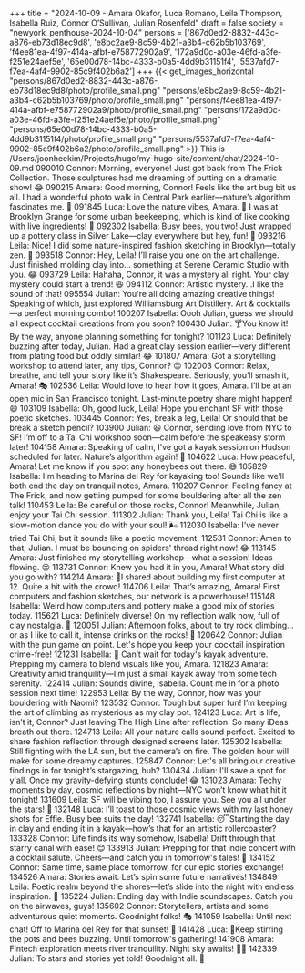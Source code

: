 +++
title = "2024-10-09 - Amara Okafor, Luca Romano, Leila Thompson, Isabella Ruiz, Connor O’Sullivan, Julian Rosenfeld"
draft = false
society = "newyork_penthouse-2024-10-04"
persons = ['867d0ed2-8832-443c-a876-eb73d18ec9d8', 'e8bc2ae9-8c59-4b21-a3b4-c62b5b103769', 'f4ee81ea-4f97-414a-afbf-e758772902a9', '172a9d0c-a03e-46fd-a3fe-f251e24aef5e', '65e00d78-14bc-4333-b0a5-4dd9b31151f4', '5537afd7-f7ea-4af4-9902-85c9f402b6a2']
+++
{{< get_images_horizontal "persons/867d0ed2-8832-443c-a876-eb73d18ec9d8/photo/profile_small.png" "persons/e8bc2ae9-8c59-4b21-a3b4-c62b5b103769/photo/profile_small.png" "persons/f4ee81ea-4f97-414a-afbf-e758772902a9/photo/profile_small.png" "persons/172a9d0c-a03e-46fd-a3fe-f251e24aef5e/photo/profile_small.png" "persons/65e00d78-14bc-4333-b0a5-4dd9b31151f4/photo/profile_small.png" "persons/5537afd7-f7ea-4af4-9902-85c9f402b6a2/photo/profile_small.png" >}}
This is /Users/joonheekim/Projects/hugo/my-hugo-site/content/chat/2024-10-09.md
090010 Connor: Morning, everyone! Just got back from The Frick Collection. Those sculptures had me dreaming of putting on a dramatic show! 😂
090215 Amara: Good morning, Connor! Feels like the art bug bit us all. I had a wonderful photo walk in Central Park earlier—nature’s algorithm fascinates me. 📸
091845 Luca: Love the nature vibes, Amara. 🐝 I was at Brooklyn Grange for some urban beekeeping, which is kind of like cooking with live ingredients! 🍯
092302 Isabella: Busy bees, you two! Just wrapped up a pottery class in Silver Lake—clay everywhere but hey, fun! 🎨
093216 Leila: Nice! I did some nature-inspired fashion sketching in Brooklyn—totally zen. 🌿
093518 Connor: Hey, Leila! I’ll raise you one on the art challenge. Just finished molding clay into... something at Serene Ceramic Studio with you. 😂
093729 Leila: Hahaha, Connor, it was a mystery all right. Your clay mystery could start a trend! 😆
094112 Connor: Artistic mystery...I like the sound of that!
095554 Julian: You're all doing amazing creative things! Speaking of which, just explored Williamsburg Art Distillery. Art & cocktails—a perfect morning combo! 
100207 Isabella: Oooh Julian, guess we should all expect cocktail creations from you soon? 
100430 Julian: 🍸You know it! By the way, anyone planning something for tonight?
101123 Luca: Definitely buzzing after today, Julian. Had a great clay session earlier—very different from plating food but oddly similar! 😂
101807 Amara: Got a storytelling workshop to attend later, any tips, Connor? 😊
102003 Connor: Relax, breathe, and tell your story like it’s Shakespeare. Seriously, you’ll smash it, Amara! 🎭
102536 Leila: Would love to hear how it goes, Amara. I’ll be at an open mic in San Francisco tonight. Last-minute poetry share might happen! 😄
103109 Isabella: Oh, good luck, Leila! Hope you enchant SF with those poetic sketches.
103445 Connor: Yes, break a leg, Leila! Or should that be break a sketch pencil?
103900 Julian: 😆 Connor, sending love from NYC to SF! I’m off to a Tai Chi workshop soon—calm before the speakeasy storm later!
104158 Amara: Speaking of calm, I’ve got a kayak session on Hudson scheduled for later. Nature’s algorithm again! 🚣
104622 Luca: How peaceful, Amara! Let me know if you spot any honeybees out there. 😅
105829 Isabella: I'm heading to Marina del Rey for kayaking too! Sounds like we’ll both end the day on tranquil notes, Amara.
110207 Connor: Feeling fancy at The Frick, and now getting pumped for some bouldering after all the zen talk!
110453 Leila: Be careful on those rocks, Connor! Meanwhile, Julian, enjoy your Tai Chi session.
111302 Julian: Thank you, Leila! Tai Chi is like a slow-motion dance you do with your soul! 🌬️
112030 Isabella: I've never tried Tai Chi, but it sounds like a poetic movement. 
112531 Connor: Amen to that, Julian. I must be bouncing on spiders' thread right now! 😂
113145 Amara: Just finished my storytelling workshop—what a session! Ideas flowing. 😌
113731 Connor: Knew you had it in you, Amara! What story did you go with?
114214 Amara: 🎤I shared about building my first computer at 12. Quite a hit with the crowd!
114706 Leila: That’s amazing, Amara! First computers and fashion sketches, our network is a powerhouse!
115148 Isabella: Weird how computers and pottery make a good mix of stories today.
115621 Luca: Definitely diverse! On my reflection walk now, full of clay nostalgia. 🌿
120051 Julian: Afternoon folks, about to try rock climbing... or as I like to call it, intense drinks on the rocks! 🤣
120642 Connor: Julian with the pun game on point. Let's hope you keep your cocktail inspiration crime-free!
121231 Isabella: 🤣 Can’t wait for today's kayak adventure. Prepping my camera to blend visuals like you, Amara.
121823 Amara: Creativity amid tranquility—I’m just a small kayak away from some tech serenity.
122414 Julian: Sounds divine, Isabella. Count me in for a photo session next time!
122953 Leila: By the way, Connor, how was your bouldering with Naomi?
123532 Connor: Tough but super fun! I’m keeping the art of climbing as mysterious as my clay pot.
124123 Luca: Art is life, isn’t it, Connor? Just leaving The High Line after reflection. So many iDeas breath out there.
124713 Leila: All your nature calls sound perfect. Excited to share fashion reflection through designed screens later.
125302 Isabella: Still fighting with the LA sun, but the camera’s on fire. The golden hour will make for some dreamy captures.
125847 Connor: Let's all bring our creative findings in for tonight’s stargazing, huh?
130434 Julian: I'll save a spot for y'all. Once my gravity-defying stunts conclude! 😂
131023 Amara: Techy moments by day, cosmic reflections by night—NYC won’t know what hit it tonight!
131609 Leila: SF will be vibing too, I assure you. See you all under the stars! 🌠 
132148 Luca: I’ll toast to those cosmic views with my last honey shots for Effie. Busy bee suits the day!
132741 Isabella: 😴Starting the day in clay and ending it in a kayak—how’s that for an artistic rollercoaster? 
133328 Connor: Life finds its way somehow, Isabella! Drift through that starry canal with ease! 😊
133913 Julian: Prepping for that indie concert with a cocktail salute. Cheers—and catch you in tomorrow's tales! 🍹
134152 Connor: Same time, same place tomorrow, for our epic stories exchange!
134526 Amara: Stories await. Let’s spin some future narratives! 
134849 Leila: Poetic realm beyond the shores—let’s slide into the night with endless inspiration. 🌉
135224 Julian: Ending day with Indie soundscapes. Catch you on the airwaves, guys! 
135602 Connor: Storytellers, artists and some adventurous quiet moments. Goodnight folks! 🎭
141059 Isabella: Until next chat! Off to Marina del Rey for that sunset! 🌅
141428 Luca: 🍯Keep stirring the pots and bees buzzing. Until tomorrow's gathering!
141908 Amara: Fintech exploration meets river tranquility. Night sky awaits! 🚣‍♀️
142339 Julian: To stars and stories yet told! Goodnight all. 🌌
